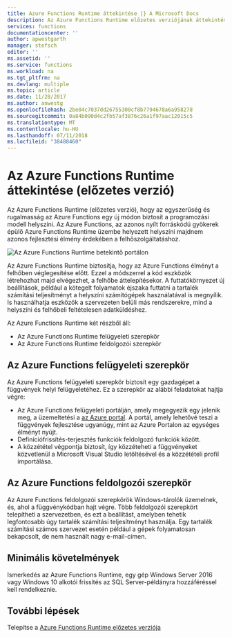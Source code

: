 ```yaml
---
title: Azure Functions Runtime áttekintése |} A Microsoft Docs
description: Az Azure Functions Runtime előzetes verziójának áttekintése
services: functions
documentationcenter: ''
author: apwestgarth
manager: stefsch
editor: ''
ms.assetid: ''
ms.service: functions
ms.workload: na
ms.tgt_pltfrm: na
ms.devlang: multiple
ms.topic: article
ms.date: 11/28/2017
ms.author: anwestg
ms.openlocfilehash: 2be04c7037dd26755300cf8b7794678a6a958278
ms.sourcegitcommit: 0a84b090d4c2fb57af3876c26a1f97aac12015c5
ms.translationtype: MT
ms.contentlocale: hu-HU
ms.lasthandoff: 07/11/2018
ms.locfileid: "38488460"
---
```

# <a name="azure-functions-runtime-overview-preview"></a>Az Azure Functions Runtime áttekintése (előzetes verzió)

Az Azure Functions Runtime (előzetes verzió), hogy az egyszerűség és rugalmasság az Azure Functions egy új módon biztosít a programozási modell helyszíni. Az Azure Functions, az azonos nyílt forráskódú gyökerek épülő Azure Functions Runtime üzembe helyezett helyszíni majdnem azonos fejlesztési élmény érdekében a felhőszolgáltatáshoz.

![Az Azure Functions Runtime betekintő portálon][1]

Az Azure Functions Runtime biztosítja, hogy az Azure Functions élményt a felhőben véglegesítése előtt. Ezzel a módszerrel a kód eszközök létrehozhat majd elvégezhet, a felhőbe áttelepítésekor.  A futtatókörnyezet új beállítások, például a kötegelt folyamatok éjszaka futtatni a tartalék számítási teljesítményt a helyszíni számítógépek használatával is megnyílik. Is használhatja eszközök a szervezeten belüli más rendszerekre, mind a helyszíni és felhőbeli feltételesen adatküldéshez.

Az Azure Functions Runtime két részből áll:

* Az Azure Functions Runtime felügyeleti szerepkör
* Az Azure Functions Runtime feldolgozói szerepkör

## <a name="azure-functions-management-role"></a>Az Azure Functions felügyeleti szerepkör

Az Azure Functions felügyeleti szerepkör biztosít egy gazdagépet a függvények helyi felügyeletéhez. Ez a szerepkör az alábbi feladatokat hajtja végre:

* Az Azure Functions felügyeleti portálján, amely megegyezik egy jelenik meg, a üzemeltetési a [az Azure portal](https://portal.azure.com). A portál, amely lehetővé teszi a függvények fejlesztése ugyanúgy, mint az Azure Portalon az egységes élményt nyújt.
* Definíciófrissítés-terjesztés funkciók feldolgozó funkciók között.
* A közzététel végpontja biztosít, így közzéteheti a függvényeket közvetlenül a Microsoft Visual Studio letöltésével és a közzétételi profil importálása.

## <a name="azure-functions-worker-role"></a>Az Azure Functions feldolgozói szerepkör

Az Azure Functions feldolgozói szerepkörök Windows-tárolók üzemelnek, és, ahol a függvénykódban hajt végre.  Több feldolgozói szerepkört telepítheti a szervezetben, és ezt a beállítást, amelyben tehetik legfontosabb úgy tartalék számítási teljesítményt használja.  Egy tartalék számítási számos szervezet esetén például a gépek folyamatosan bekapcsolt, de nem használt nagy e-mail-címen.

## <a name="minimum-requirements"></a>Minimális követelmények

Ismerkedés az Azure Functions Runtime, egy gép Windows Server 2016 vagy Windows 10 alkotói frissítés az SQL Server-példányra hozzáféréssel kell rendelkeznie.

## <a name="next-steps"></a>További lépések

Telepítse a [Azure Functions Runtime előzetes verziója](https://aka.ms/azafrdoc)

<!--Image references-->
[1]: ./media/functions-runtime-overview/AzureFunctionsRuntime_Portal.png

